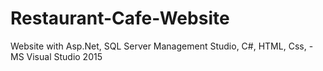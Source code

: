 # Restaurant-Cafe-Website
Website with Asp.Net, SQL Server Management Studio, C#, HTML, Css, - MS Visual Studio 2015
